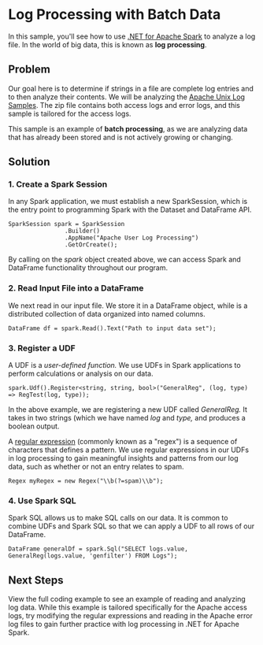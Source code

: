 # Log Processing with Batch Data

In this sample, you'll see how to use [.NET for Apache Spark](https://dotnet.microsoft.com/apps/data/spark) 
to analyze a log file. In the world of big data, this is known as **log processing**.

## Problem

Our goal here is to determine if strings in a file are complete log entries and to then analyze their contents. We will be analyzing the 
[Apache Unix Log Samples](http://www.monitorware.com/en/logsamples/apache.php). The zip file contains both access logs and error logs, 
and this sample is tailored for the access logs.

This sample is an example of **batch processing**, as we are analyzing data that has already been stored and is not actively growing 
or changing.

## Solution

### 1. Create a Spark Session

In any Spark application, we must establish a new SparkSession, which is the entry point to programming Spark with the Dataset and 
DataFrame API.

```CSharp
SparkSession spark = SparkSession
                .Builder()
                .AppName("Apache User Log Processing")
                .GetOrCreate();
```

By calling on the *spark* object created above, we can access Spark and DataFrame functionality throughout our program.

### 2. Read Input File into a DataFrame

We next read in our input file. We store it in a DataFrame object, while is a distributed collection of data organized into 
named columns.

```CSharp
DataFrame df = spark.Read().Text("Path to input data set");
```

### 3. Register a UDF

A UDF is a *user-defined function.* We use UDFs in Spark applications to perform calculations or analysis on our data.

```CSharp
spark.Udf().Register<string, string, bool>("GeneralReg", (log, type) => RegTest(log, type));
```

In the above example, we are registering a new UDF called *GeneralReg.* It takes in two strings (which we have named
*log* and *type,* and produces a boolean output.

A [regular expression](https://docs.microsoft.com/en-us/dotnet/standard/base-types/regular-expression-language-quick-reference)
(commonly known as a "regex") is a sequence of characters that defines a pattern. We use regular expressions in our UDFs in
log processing to gain meaningful insights and patterns from our log data, such as whether or not an entry relates to spam.

```CSharp
Regex myRegex = new Regex("\\b(?=spam)\\b");
```

### 4. Use Spark SQL

Spark SQL allows us to make SQL calls on our data. It is common to combine UDFs and Spark SQL so that we can apply a UDF to all 
rows of our DataFrame.

```CSharp
DataFrame generalDf = spark.Sql("SELECT logs.value, GeneralReg(logs.value, 'genfilter') FROM Logs");
```
## Next Steps
View the full coding example to see an example of reading and analyzing log data. While this example is tailored specifically for the
Apache access logs, try modifying the regular expressions and reading in the Apache error log files to gain further practice with
log processing in .NET for Apache Spark.
